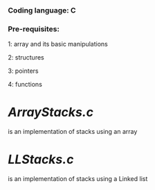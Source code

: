 ### Coding language: C



### Pre-requisites: 

1: array and its basic manipulations

2: structures

3: pointers

4: functions

# _ArrayStacks.c_
is an implementation of stacks using an array

# _LLStacks.c_ 
is an implementation of stacks using a Linked list
